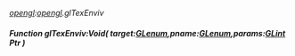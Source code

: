 _[opengl](../../modules/opengl/opengl-module.md):[opengl](../../modules/opengl/opengl-module.md).glTexEnviv_
##### Function glTexEnviv:Void( target:[GLenum](../../modules/opengl/opengl-glenum.md),pname:[GLenum](../../modules/opengl/opengl-glenum.md),params:[GLint](../../modules/opengl/opengl-glint.md) Ptr )

